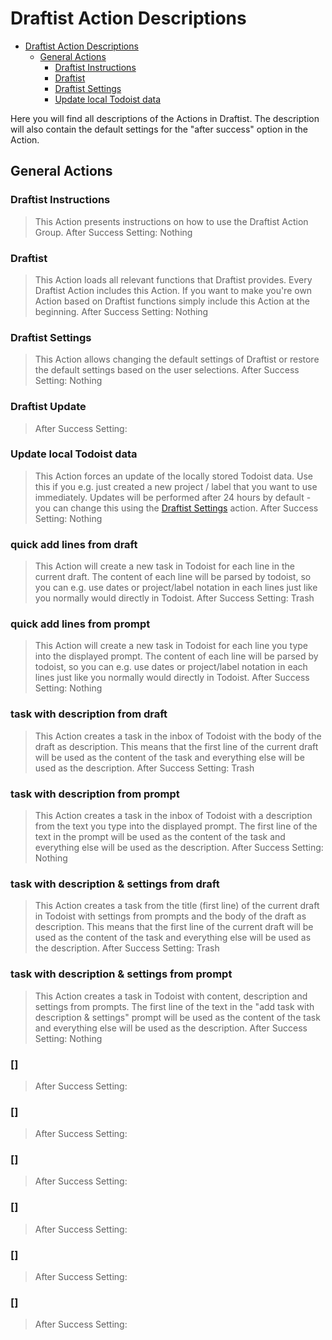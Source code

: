 # Draftist Action Descriptions

<!-- TOC -->

- [Draftist Action Descriptions](#draftist-action-descriptions)
  - [General Actions](#general-actions)
    - [Draftist Instructions](#draftist-instructions)
    - [Draftist](#draftist)
    - [Draftist Settings](#draftist-settings)
    - [Update local Todoist data](#update-local-todoist-data)

<!-- /TOC -->


Here you will find all descriptions of the Actions in Draftist.
The description will also contain the default settings for the "after success" option in the Action.

## General Actions

### Draftist Instructions

> This Action presents instructions on how to use the Draftist Action Group.
> After Success Setting: Nothing

### Draftist

> This Action loads all relevant functions that Draftist provides. Every Draftist Action includes this Action.
If you want to make you're own Action based on Draftist functions simply include this Action at the beginning.
> After Success Setting: Nothing

### Draftist Settings

> This Action allows changing the default settings of Draftist or restore the default settings based on the user selections.
> After Success Setting: Nothing

### Draftist Update

>
> After Success Setting:

### Update local Todoist data

> This Action forces an update of the locally stored Todoist data. Use this if you e.g. just created a new project / label that you want to use immediately. Updates will be performed after 24 hours by default - you can change this using the [Draftist Settings](#draftist-settings) action.
> After Success Setting: Nothing

### quick add lines from draft

> This Action will create a new task in Todoist for each line in the current draft. The content of each line will be parsed by todoist, so you can e.g. use dates or project/label notation in each lines just like you normally would directly in Todoist.
> After Success Setting: Trash

### quick add lines from prompt

> This Action will create a new task in Todoist for each line you type into the displayed prompt. The content of each line will be parsed by todoist, so you can e.g. use dates or project/label notation in each lines just like you normally would directly in Todoist.
> After Success Setting: Nothing

### task with description from draft

> This Action creates a task in the inbox of Todoist with the body of the draft as description. This means that the first line of the current draft will be used as the content of the task and everything else will be used as the description.
> After Success Setting: Trash

### task with description from prompt

> This Action creates a task in the inbox of Todoist with a description from the text you type into the displayed prompt. The first line of the text in the prompt will be used as the content of the task and everything else will be used as the description.
> After Success Setting: Nothing

### task with description & settings from draft

> This Action creates a task from the title (first line) of the current draft in Todoist with settings from prompts and the body of the draft as description. This means that the first line of the current draft will be used as the content of the task and everything else will be used as the description.
> After Success Setting: Trash

### task with description & settings from prompt

> This Action creates a task in Todoist with content, description and settings from prompts. The first line of the text in the "add task with description & settings" prompt will be used as the content of the task and everything else will be used as the description.
> After Success Setting: Nothing

### []

>
> After Success Setting:

### []

>
> After Success Setting:

### []

>
> After Success Setting:

### []

>
> After Success Setting:

### []

>
> After Success Setting:

### []

>
> After Success Setting:
